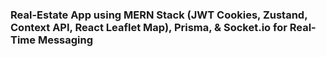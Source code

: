 <h3>Real-Estate App using MERN Stack (JWT Cookies, Zustand, Context API, React Leaflet Map), Prisma, & Socket.io for Real-Time Messaging</h3>
